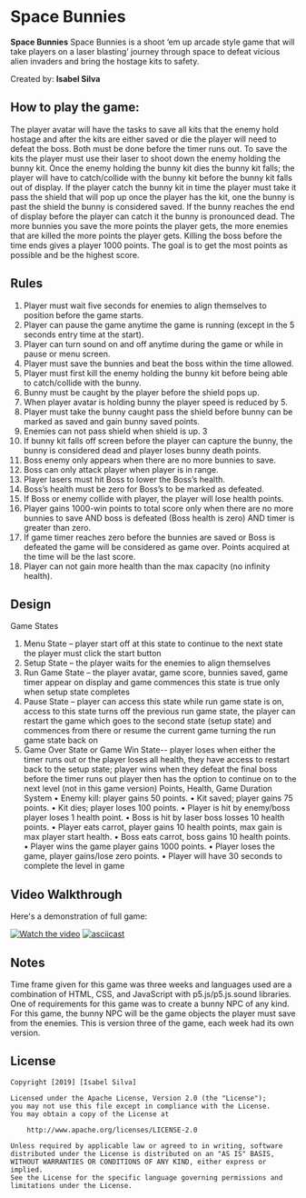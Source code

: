 # Space Bunnies

**Space Bunnies** Space Bunnies is a shoot ‘em up arcade style game that will take players on a laser blasting’ journey
through space to defeat vicious alien invaders and bring the hostage kits to safety.

Created by: **Isabel Silva**
## How to play the game: 
The player avatar will have the tasks to save all kits that the enemy hold hostage and after the kits are
either saved or die the player will need to defeat the boss. Both must be done before the timer runs out.
To save the kits the player must use their laser to shoot down the enemy holding the bunny kit. Once
the enemy holding the bunny kit dies the bunny kit falls; the player will have to catch/collide with the
bunny kit before the bunny kit falls out of display. If the player catch the bunny kit in time the player
must take it pass the shield that will pop up once the player has the kit, one the bunny is past the shield
the bunny is considered saved. If the bunny reaches the end of display before the player can catch it the
bunny is pronounced dead. The more bunnies you save the more points the player gets, the more
enemies that are killed the more points the player gets. Killing the boss before the time ends gives a
player 1000 points. The goal is to get the most points as possible and be the highest score.
## Rules

1. Player must wait five seconds for enemies to align themselves to position before the game
starts.
2. Player can pause the game anytime the game is running (except in the 5 seconds entry time at
the start).
3. Player can turn sound on and off anytime during the game or while in pause or menu screen.
4. Player must save the bunnies and beat the boss within the time allowed.
5. Player must first kill the enemy holding the bunny kit before being able to catch/collide with the
bunny.
6. Bunny must be caught by the player before the shield pops up.
7. When player avatar is holding bunny the player speed is reduced by 5.
8. Player must take the bunny caught pass the shield before bunny can be marked as saved and
gain bunny saved points.
9. Enemies can not pass shield when shield is up.
3
10. If bunny kit falls off screen before the player can capture the bunny, the bunny is considered
dead and player loses bunny death points.
11. Boss enemy only appears when there are no more bunnies to save.
12. Boss can only attack player when player is in range.
13. Player lasers must hit Boss to lower the Boss’s health.
14. Boss’s health must be zero for Boss’s to be marked as defeated.
15. If Boss or enemy collide with player, the player will lose health points.
16. Player gains 1000-win points to total score only when there are no more bunnies to save AND
boss is defeated (Boss health is zero) AND timer is greater than zero.
17. If game timer reaches zero before the bunnies are saved or Boss is defeated the game will be
considered as game over. Points acquired at the time will be the last score.
18. Player can not gain more health than the max capacity (no infinity health).

## Design
Game States
1. Menu State – player start off at this state to continue to the next state the player must click the
start button
2. Setup State – the player waits for the enemies to align themselves
3. Run Game State – the player avatar, game score, bunnies saved, game timer appear on display
and game commences this state is true only when setup state completes
4. Pause State – player can access this state while run game state is on, access to this state turns
off the previous run game state, the player can restart the game which goes to the second state
(setup state) and commences from there or resume the current game turning the run game
state back on
5. Game Over State or Game Win State-- player loses when either the timer runs out or the player
loses all health, they have access to restart back to the setup state; player wins when they
defeat the final boss before the timer runs out player then has the option to continue on to the
next level (not in this game version)
Points, Health, Game Duration System
• Enemy kill: player gains 50 points.
• Kit saved; player gains 75 points.
• Kit dies; player loses 100 points.
• Player is hit by enemy/boss player loses 1 health point.
• Boss is hit by laser boss losses 10 health points.
• Player eats carrot, player gains 10 health points, max gain is max player start health.
• Boss eats carrot, boss gains 10 health points.
• Player wins the game player gains 1000 points.
• Player loses the game, player gains/lose zero points.
• Player will have 30 seconds to complete the level in game

## Video Walkthrough

Here's a demonstration of full game:

[![Watch the video](https://www.youtube.com/watch?v=H1F_hmXV3FY&feature=youtu.be)](https://www.youtube.com/watch?v=H1F_hmXV3FY&feature=youtu.be)
[![asciicast](https://www.youtube.com/watch?v=H1F_hmXV3FY&feature=youtu.be)](https://www.youtube.com/watch?v=H1F_hmXV3FY&feature=youtu.be)

## Notes
Time frame given for this game was three weeks and languages used are a combination of HTML, CSS,
and JavaScript with p5.js/p5.js.sound libraries. One of requirements for this game was to create a bunny
NPC of any kind. For this game, the bunny NPC will be the game objects the player must save from the
enemies. This is version three of the game, each week had its own version.

## License

    Copyright [2019] [Isabel Silva]

    Licensed under the Apache License, Version 2.0 (the "License");
    you may not use this file except in compliance with the License.
    You may obtain a copy of the License at

        http://www.apache.org/licenses/LICENSE-2.0

    Unless required by applicable law or agreed to in writing, software
    distributed under the License is distributed on an "AS IS" BASIS,
    WITHOUT WARRANTIES OR CONDITIONS OF ANY KIND, either express or implied.
    See the License for the specific language governing permissions and
    limitations under the License.
